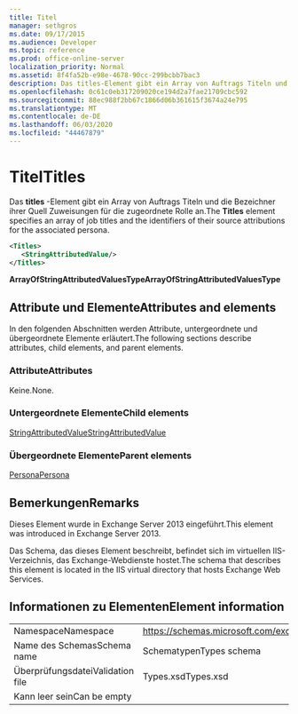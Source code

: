 ```yaml
---
title: Titel
manager: sethgros
ms.date: 09/17/2015
ms.audience: Developer
ms.topic: reference
ms.prod: office-online-server
localization_priority: Normal
ms.assetid: 8f4fa52b-e98e-4678-90cc-299bcbb7bac3
description: Das titles-Element gibt ein Array von Auftrags Titeln und die Bezeichner ihrer Quell Zuweisungen für die zugeordnete Rolle an.
ms.openlocfilehash: 0c61c0eb317209020ce194d2a7fae21709cbc592
ms.sourcegitcommit: 88ec988f2bb67c1866d06b361615f3674a24e795
ms.translationtype: MT
ms.contentlocale: de-DE
ms.lasthandoff: 06/03/2020
ms.locfileid: "44467879"
---
```

# <a name="titles"></a><span data-ttu-id="93173-103">Titel</span><span class="sxs-lookup"><span data-stu-id="93173-103">Titles</span></span>

<span data-ttu-id="93173-104">Das **titles** -Element gibt ein Array von Auftrags Titeln und die Bezeichner ihrer Quell Zuweisungen für die zugeordnete Rolle an.</span><span class="sxs-lookup"><span data-stu-id="93173-104">The **Titles** element specifies an array of job titles and the identifiers of their source attributions for the associated persona.</span></span> 
  
```XML
<Titles>
   <StringAttributedValue/>
</Titles>
```

 <span data-ttu-id="93173-105">**ArrayOfStringAttributedValuesType**</span><span class="sxs-lookup"><span data-stu-id="93173-105">**ArrayOfStringAttributedValuesType**</span></span>
## <a name="attributes-and-elements"></a><span data-ttu-id="93173-106">Attribute und Elemente</span><span class="sxs-lookup"><span data-stu-id="93173-106">Attributes and elements</span></span>

<span data-ttu-id="93173-107">In den folgenden Abschnitten werden Attribute, untergeordnete und übergeordnete Elemente erläutert.</span><span class="sxs-lookup"><span data-stu-id="93173-107">The following sections describe attributes, child elements, and parent elements.</span></span>
  
### <a name="attributes"></a><span data-ttu-id="93173-108">Attribute</span><span class="sxs-lookup"><span data-stu-id="93173-108">Attributes</span></span>

<span data-ttu-id="93173-109">Keine.</span><span class="sxs-lookup"><span data-stu-id="93173-109">None.</span></span>
  
### <a name="child-elements"></a><span data-ttu-id="93173-110">Untergeordnete Elemente</span><span class="sxs-lookup"><span data-stu-id="93173-110">Child elements</span></span>

[<span data-ttu-id="93173-111">StringAttributedValue</span><span class="sxs-lookup"><span data-stu-id="93173-111">StringAttributedValue</span></span>](stringattributedvalue.md)
  
### <a name="parent-elements"></a><span data-ttu-id="93173-112">Übergeordnete Elemente</span><span class="sxs-lookup"><span data-stu-id="93173-112">Parent elements</span></span>

[<span data-ttu-id="93173-113">Persona</span><span class="sxs-lookup"><span data-stu-id="93173-113">Persona</span></span>](persona.md)
  
## <a name="remarks"></a><span data-ttu-id="93173-114">Bemerkungen</span><span class="sxs-lookup"><span data-stu-id="93173-114">Remarks</span></span>

<span data-ttu-id="93173-115">Dieses Element wurde in Exchange Server 2013 eingeführt.</span><span class="sxs-lookup"><span data-stu-id="93173-115">This element was introduced in Exchange Server 2013.</span></span>
  
<span data-ttu-id="93173-116">Das Schema, das dieses Element beschreibt, befindet sich im virtuellen IIS-Verzeichnis, das Exchange-Webdienste hostet.</span><span class="sxs-lookup"><span data-stu-id="93173-116">The schema that describes this element is located in the IIS virtual directory that hosts Exchange Web Services.</span></span>
  
## <a name="element-information"></a><span data-ttu-id="93173-117">Informationen zu Elementen</span><span class="sxs-lookup"><span data-stu-id="93173-117">Element information</span></span>

|||
|:-----|:-----|
|<span data-ttu-id="93173-118">Namespace</span><span class="sxs-lookup"><span data-stu-id="93173-118">Namespace</span></span>  <br/> |https://schemas.microsoft.com/exchange/services/2006/types  <br/> |
|<span data-ttu-id="93173-119">Name des Schemas</span><span class="sxs-lookup"><span data-stu-id="93173-119">Schema name</span></span>  <br/> |<span data-ttu-id="93173-120">Schematypen</span><span class="sxs-lookup"><span data-stu-id="93173-120">Types schema</span></span>  <br/> |
|<span data-ttu-id="93173-121">Überprüfungsdatei</span><span class="sxs-lookup"><span data-stu-id="93173-121">Validation file</span></span>  <br/> |<span data-ttu-id="93173-122">Types.xsd</span><span class="sxs-lookup"><span data-stu-id="93173-122">Types.xsd</span></span>  <br/> |
|<span data-ttu-id="93173-123">Kann leer sein</span><span class="sxs-lookup"><span data-stu-id="93173-123">Can be empty</span></span>  <br/> ||
   

